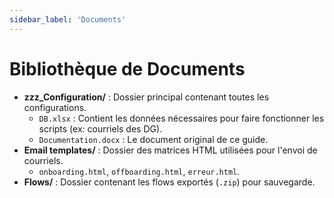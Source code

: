 ```yaml
---
sidebar_label: 'Documents'
---
```


# Bibliothèque de Documents

* **zzz_Configuration/** : Dossier principal contenant toutes les configurations.
    * `DB.xlsx` : Contient les données nécessaires pour faire fonctionner les scripts (ex: courriels des DG).
    * `Documentation.docx` : Le document original de ce guide.
* **Email templates/** : Dossier des matrices HTML utilisées pour l'envoi de courriels.
    * `onboarding.html`, `offboarding.html`, `erreur.html`.
* **Flows/** : Dossier contenant les flows exportés (`.zip`) pour sauvegarde. 